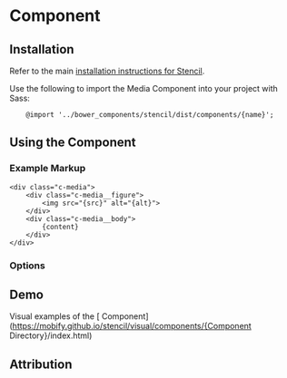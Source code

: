 # <!-- Component Name --> Component

<!-- A short description goes here. -->


## Installation

Refer to the main [installation instructions for Stencil](https://github.com/mobify/stencil#installation).

Use the following to import the Media Component into your project with Sass:

```
    @import '../bower_components/stencil/dist/components/{name}';
```

## Using the <!-- Component Name --> Component

### Example Markup

```
<div class="c-media">
    <div class="c-media__figure">
        <img src="{src}" alt="{alt}">
    </div>
    <div class="c-media__body">
        {content}
    </div>
</div>
```

### Options

<!-- Explain options and modifiers here. Remove this section if not needed. -->


## Demo

<!-- Update the name and correct directory for the url -->

Visual examples of the [<!-- Component Name --> Component](https://mobify.github.io/stencil/visual/components/{Component Directory}/index.html)

## Attribution

<!-- Any attribution links go here. Remove this section if not needed. -->
